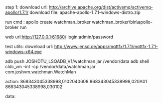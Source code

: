 step 1:
download url: http://archive.apache.org/dist/activemq/activemq-apollo/1.7.1/
download file: apache-apollo-1.7.1-windows-distro.zip 

run cmd :
apollo create watchman_broker
watchman_broker\bin\apollo-broker run

web url:http://127.0.0.1:61680/
login:admin/password

test utils:
download url: http://www.jensd.de/apps/mqttfx/1.7.1/mqttfx-1.7.1-windows-x64.exe

adb push JOSHDTU_LSQADB_V1/watchman.jar /vendor/data
adb shell cldc_vm -int -cp /vendor/data/watchman.jar com.joshvm.watchman.WatchMan

action:
868343045338998,0102040608
868343045338998,020A01
868343045338998,030102

data: